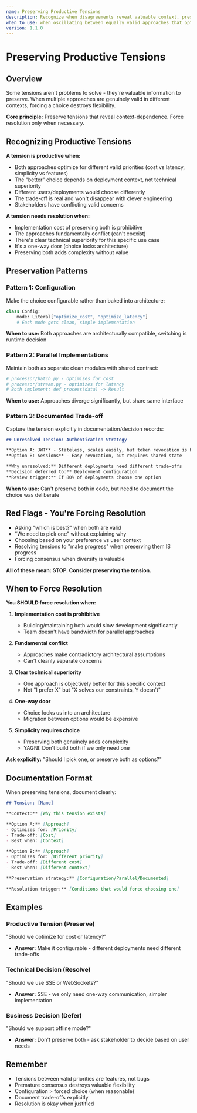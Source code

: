 ```yaml
---
name: Preserving Productive Tensions
description: Recognize when disagreements reveal valuable context, preserve multiple valid approaches instead of forcing premature resolution
when_to_use: when oscillating between equally valid approaches that optimize for different legitimate priorities
version: 1.1.0
---
```


# Preserving Productive Tensions

## Overview

Some tensions aren't problems to solve - they're valuable information to preserve. When multiple approaches are genuinely valid in different contexts, forcing a choice destroys flexibility.

**Core principle:** Preserve tensions that reveal context-dependence. Force resolution only when necessary.

## Recognizing Productive Tensions

**A tension is productive when:**
- Both approaches optimize for different valid priorities (cost vs latency, simplicity vs features)
- The "better" choice depends on deployment context, not technical superiority
- Different users/deployments would choose differently
- The trade-off is real and won't disappear with clever engineering
- Stakeholders have conflicting valid concerns

**A tension needs resolution when:**
- Implementation cost of preserving both is prohibitive
- The approaches fundamentally conflict (can't coexist)
- There's clear technical superiority for this specific use case
- It's a one-way door (choice locks architecture)
- Preserving both adds complexity without value

## Preservation Patterns

### Pattern 1: Configuration
Make the choice configurable rather than baked into architecture:

```python
class Config:
    mode: Literal["optimize_cost", "optimize_latency"]
    # Each mode gets clean, simple implementation
```

**When to use:** Both approaches are architecturally compatible, switching is runtime decision

### Pattern 2: Parallel Implementations
Maintain both as separate clean modules with shared contract:

```python
# processor/batch.py - optimizes for cost
# processor/stream.py - optimizes for latency
# Both implement: def process(data) -> Result
```

**When to use:** Approaches diverge significantly, but share same interface

### Pattern 3: Documented Trade-off
Capture the tension explicitly in documentation/decision records:

```markdown
## Unresolved Tension: Authentication Strategy

**Option A: JWT** - Stateless, scales easily, but token revocation is hard
**Option B: Sessions** - Easy revocation, but requires shared state

**Why unresolved:** Different deployments need different trade-offs
**Decision deferred to:** Deployment configuration
**Review trigger:** If 80% of deployments choose one option
```

**When to use:** Can't preserve both in code, but need to document the choice was deliberate

## Red Flags - You're Forcing Resolution

- Asking "which is best?" when both are valid
- "We need to pick one" without explaining why
- Choosing based on your preference vs user context
- Resolving tensions to "make progress" when preserving them IS progress
- Forcing consensus when diversity is valuable

**All of these mean: STOP. Consider preserving the tension.**

## When to Force Resolution

**You SHOULD force resolution when:**

1. **Implementation cost is prohibitive**
   - Building/maintaining both would slow development significantly
   - Team doesn't have bandwidth for parallel approaches

2. **Fundamental conflict**
   - Approaches make contradictory architectural assumptions
   - Can't cleanly separate concerns

3. **Clear technical superiority**
   - One approach is objectively better for this specific context
   - Not "I prefer X" but "X solves our constraints, Y doesn't"

4. **One-way door**
   - Choice locks us into an architecture
   - Migration between options would be expensive

5. **Simplicity requires choice**
   - Preserving both genuinely adds complexity
   - YAGNI: Don't build both if we only need one

**Ask explicitly:** "Should I pick one, or preserve both as options?"

## Documentation Format

When preserving tensions, document clearly:

```markdown
## Tension: [Name]

**Context:** [Why this tension exists]

**Option A:** [Approach]
- Optimizes for: [Priority]
- Trade-off: [Cost]
- Best when: [Context]

**Option B:** [Approach]
- Optimizes for: [Different priority]
- Trade-off: [Different cost]
- Best when: [Different context]

**Preservation strategy:** [Configuration/Parallel/Documented]

**Resolution trigger:** [Conditions that would force choosing one]
```

## Examples

### Productive Tension (Preserve)
"Should we optimize for cost or latency?"
- **Answer:** Make it configurable - different deployments need different trade-offs

### Technical Decision (Resolve)
"Should we use SSE or WebSockets?"
- **Answer:** SSE - we only need one-way communication, simpler implementation

### Business Decision (Defer)
"Should we support offline mode?"
- **Answer:** Don't preserve both - ask stakeholder to decide based on user needs

## Remember

- Tensions between valid priorities are features, not bugs
- Premature consensus destroys valuable flexibility
- Configuration > forced choice (when reasonable)
- Document trade-offs explicitly
- Resolution is okay when justified

